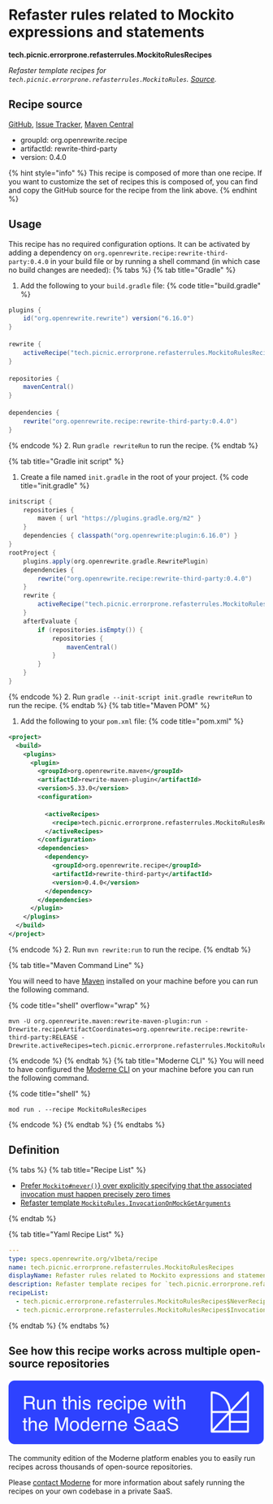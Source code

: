 # Refaster rules related to Mockito expressions and statements

**tech.picnic.errorprone.refasterrules.MockitoRulesRecipes**

_Refaster template recipes for `tech.picnic.errorprone.refasterrules.MockitoRules`. [Source](https://error-prone.picnic.tech/refasterrules/MockitoRules)._

## Recipe source

[GitHub](https://github.com/search?type=code&q=tech.picnic.errorprone.refasterrules.MockitoRulesRecipes), [Issue Tracker](https://github.com/openrewrite/rewrite-third-party/issues), [Maven Central](https://central.sonatype.com/artifact/org.openrewrite.recipe/rewrite-third-party/0.4.0/jar)

* groupId: org.openrewrite.recipe
* artifactId: rewrite-third-party
* version: 0.4.0

{% hint style="info" %}
This recipe is composed of more than one recipe. If you want to customize the set of recipes this is composed of, you can find and copy the GitHub source for the recipe from the link above.
{% endhint %}

## Usage

This recipe has no required configuration options. It can be activated by adding a dependency on `org.openrewrite.recipe:rewrite-third-party:0.4.0` in your build file or by running a shell command (in which case no build changes are needed): 
{% tabs %}
{% tab title="Gradle" %}
1. Add the following to your `build.gradle` file:
{% code title="build.gradle" %}
```groovy
plugins {
    id("org.openrewrite.rewrite") version("6.16.0")
}

rewrite {
    activeRecipe("tech.picnic.errorprone.refasterrules.MockitoRulesRecipes")
}

repositories {
    mavenCentral()
}

dependencies {
    rewrite("org.openrewrite.recipe:rewrite-third-party:0.4.0")
}
```
{% endcode %}
2. Run `gradle rewriteRun` to run the recipe.
{% endtab %}

{% tab title="Gradle init script" %}
1. Create a file named `init.gradle` in the root of your project.
{% code title="init.gradle" %}
```groovy
initscript {
    repositories {
        maven { url "https://plugins.gradle.org/m2" }
    }
    dependencies { classpath("org.openrewrite:plugin:6.16.0") }
}
rootProject {
    plugins.apply(org.openrewrite.gradle.RewritePlugin)
    dependencies {
        rewrite("org.openrewrite.recipe:rewrite-third-party:0.4.0")
    }
    rewrite {
        activeRecipe("tech.picnic.errorprone.refasterrules.MockitoRulesRecipes")
    }
    afterEvaluate {
        if (repositories.isEmpty()) {
            repositories {
                mavenCentral()
            }
        }
    }
}
```
{% endcode %}
2. Run `gradle --init-script init.gradle rewriteRun` to run the recipe.
{% endtab %}
{% tab title="Maven POM" %}
1. Add the following to your `pom.xml` file:
{% code title="pom.xml" %}
```xml
<project>
  <build>
    <plugins>
      <plugin>
        <groupId>org.openrewrite.maven</groupId>
        <artifactId>rewrite-maven-plugin</artifactId>
        <version>5.33.0</version>
        <configuration>
          
          <activeRecipes>
            <recipe>tech.picnic.errorprone.refasterrules.MockitoRulesRecipes</recipe>
          </activeRecipes>
        </configuration>
        <dependencies>
          <dependency>
            <groupId>org.openrewrite.recipe</groupId>
            <artifactId>rewrite-third-party</artifactId>
            <version>0.4.0</version>
          </dependency>
        </dependencies>
      </plugin>
    </plugins>
  </build>
</project>
```
{% endcode %}
2. Run `mvn rewrite:run` to run the recipe.
{% endtab %}

{% tab title="Maven Command Line" %}

You will need to have [Maven](https://maven.apache.org/download.cgi) installed on your machine before you can run the following command.

{% code title="shell" overflow="wrap" %}
```shell
mvn -U org.openrewrite.maven:rewrite-maven-plugin:run -Drewrite.recipeArtifactCoordinates=org.openrewrite.recipe:rewrite-third-party:RELEASE -Drewrite.activeRecipes=tech.picnic.errorprone.refasterrules.MockitoRulesRecipes 
```
{% endcode %}
{% endtab %}
{% tab title="Moderne CLI" %}
You will need to have configured the [Moderne CLI](https://docs.moderne.io/moderne-cli/cli-intro) on your machine before you can run the following command.

{% code title="shell" %}
```shell
mod run . --recipe MockitoRulesRecipes
```
{% endcode %}
{% endtab %}
{% endtabs %}

## Definition

{% tabs %}
{% tab title="Recipe List" %}
* [Prefer `Mockito#never()`} over explicitly specifying that the associated invocation must happen precisely zero times](../../../../tech/picnic/errorprone/refasterrules/mockitorulesrecipes$neverrecipe.md)
* [Refaster template `MockitoRules.InvocationOnMockGetArguments`](../../../../tech/picnic/errorprone/refasterrules/mockitorulesrecipes$invocationonmockgetargumentsrecipe.md)

{% endtab %}

{% tab title="Yaml Recipe List" %}
```yaml
---
type: specs.openrewrite.org/v1beta/recipe
name: tech.picnic.errorprone.refasterrules.MockitoRulesRecipes
displayName: Refaster rules related to Mockito expressions and statements
description: Refaster template recipes for `tech.picnic.errorprone.refasterrules.MockitoRules`. [Source](https://error-prone.picnic.tech/refasterrules/MockitoRules).
recipeList:
  - tech.picnic.errorprone.refasterrules.MockitoRulesRecipes$NeverRecipe
  - tech.picnic.errorprone.refasterrules.MockitoRulesRecipes$InvocationOnMockGetArgumentsRecipe

```
{% endtab %}
{% endtabs %}

## See how this recipe works across multiple open-source repositories

[![Moderne Link Image](/.gitbook/assets/ModerneRecipeButton.png)](https://app.moderne.io/recipes/tech.picnic.errorprone.refasterrules.MockitoRulesRecipes)

The community edition of the Moderne platform enables you to easily run recipes across thousands of open-source repositories.

Please [contact Moderne](https://moderne.io/product) for more information about safely running the recipes on your own codebase in a private SaaS.
